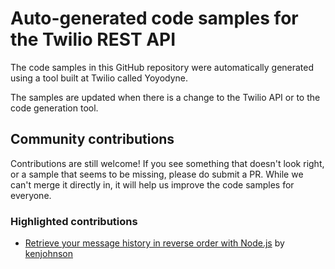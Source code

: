 # Auto-generated code samples for the Twilio REST API

The code samples in this GitHub repository were automatically generated using a tool built at Twilio called Yoyodyne.

The samples are updated when there is a change to the Twilio API or to the code generation tool.

## Community contributions

Contributions are still welcome! If you see something that doesn't look right, or a sample that seems to be missing, please do
submit a PR. While we can't merge it directly in, it will help us improve the code samples for everyone.

### Highlighted contributions

- [Retrieve your message history in reverse order with Node.js](https://github.com/kenjohnson/sample-code/blob/f8c45ef2c5b5d4bbc32f87c364ae048dd3d63904/api/v2010/message/list-example-1/list-example-3.3.x.js) by [kenjohnson](https://github.com/kenjohnson)
